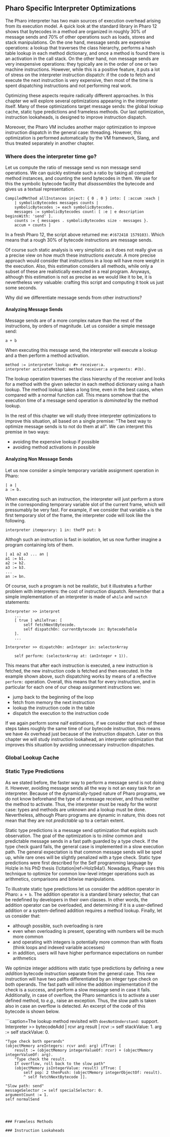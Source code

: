 ## Pharo Specific Interpreter Optimizations

The Pharo interpreter has two main sources of execution overhead arising from its execution model.
A quick look at the standard library in Pharo 12 shows that bytecodes in a method are organized in roughly 30% of message sends and 70% of other operations such as loads, stores and stack manipulations.
On the one hand, message sends are expensive operations: a lookup that traverses the class hierarchy, performs a hash table lookup in each method dictionary, and once a method is found there is an activation in the call stack.
On the other hand, non message sends are very inexpensive operations: they typically are in the order of one or two machine instructions.
However, while this is a positive feature, it puts a lot of stress on the interpreter instruction dispatch: if the code to fetch and execute the next instruction is very expensive, then most of the time is spent dispatching instructions and not performing real work.

Optimizing these aspects require radically different approaches.
In this chapter we will explore several optimizations appearing in the interpreter itself.
Many of these optimizations target message sends: the global lookup cache, static type predictions and frameless methods.
Our last optimization, instruction lookaheads, is designed to improve instruction dispatch.

Moreover, the Pharo VM includes another major optimization to improve instruction dispatch in the general case: threading.
However, this optimization is performed automatically by the VM framework, Slang, and thus treated separately in another chapter.

### Where does the interpreter time go?

Let us compute the ratio of message send vs non message send operations.
We can quickly estimate such a ratio by taking all compiled method instances, and counting the send bytecodes in them.
We use for this the symbolic bytecode facility that *disassembles* the bytecode and gives us a textual representation.

```smalltalk
CompiledMethod allInstances inject: { 0 . 0 } into: [ :accum :each |
	| symbolicBytecodes messages counts |
	symbolicBytecodes := each symbolicBytecodes.
	messages := symbolicBytecodes count: [ :e | e description beginsWith: 'send' ].
	counts := { messages . symbolicBytecodes size - messages }.
	accum + counts ]
````

In a fresh Pharo 12, the script above returned me: `#(672418 1579103)`.
Which means that a rough 30% of bytecode instructions are message sends.

Of course such static analysis is very simplistic as it does not really give us a precise view on how much these instructions *execute*.
A more precise approach would consider that instructions in a loop will have more weight in the execution.
Also, this estimation considers all methods, while only a subset of these are realistically executed in a real program.
Anyways, although this estimation is not as precise as we would like it to be, it is nevertheless very valuable: crafting this script and computing it took us just some seconds.

Why did we differentiate message sends from other instructions?

#### Analyzing Message Sends

Message sends are of a more complex nature than the rest of the instructions, by orders of magnitude.
Let us consider a simple message send:

```smalltalk
a + b
```

When executing this message send, the interpreter will execute a lookup and a then perform a method activation.

```smalltalk
method := interpreter lookup: #+ receiver:a.
interpreter activateMethod: method receiver:a arguments: #(b).
```

The lookup operation traverses the class hierarchy of the receiver and looks for a method with the given selector in each method dictionary using a hash lookup.
The method lookup takes a long time, even in the best cases, when compared with a normal function call.
This means somehow that the execution time of a message send operation is *dominated* by the method lookup.

In the rest of this chapter we will study three interpreter optimizations to improve this situation, all based on a single premise: "The best way to optimize message sends is to not do them at all".
We can interpret this premise in two ways: 

- avoiding the expensive lookup if possible
- avoiding method activations in possible

#### Analyzing Non Message Sends

Let us now consider a simple temporary variable assignment operation in Pharo:

```smalltalk
| a |
a := b.
```

When executing such an instruction, the interpreter will just perform a store in the corresponding temporary variable slot of the current frame, which will pressumably be very fast.
For example, if we consider that variable `a` is the first temporary slot of the frame, the interpreter code will look like the following.

```smalltalk
interpreter itemporary: 1 in: theFP put: b
```

Althogh such an instruction is fast in isolation, let us now further imagine a program containing lots of them.

```smalltalk
| a1 a2 a3 ... an |
a1 := b1.
a2 := b2.
a3 := b3.
...
an := bn.
```

Of course, such a program is not be realistic, but it illustrates a further problem with interpreters: the cost of instruction dispatch.
Remember that a simple implementation of an interpreter is made of `while` and `switch` statements:

```smalltalk
Interpreter >> interpret
	...
	[ true ] whileTrue: [
		self fetchNextBytecode.
		self dispatchOn: currentBytecode in: BytecodeTable
	].
	...

Interpreter >> dispatchOn: anInteger in: selectorArray

	self perform: (selectorArray at: (anInteger + 1)).
```

This means that after each instruction is executed, a new instruction is fetched, the new instruction code is fetched and then executed.
In the example shown above, such dispatching works by means of a reflective `perform:` operation.
Overall, this means that for every instruction, and in particular for each one of our cheap assignment instructions we:

- jump back to the beginning of the loop
- fetch from memory the next instruction
- lookup the instruction code in the table
- dispatch the execution to the instruction code

If we again perform some naïf estimations, if we consider that each of these steps takes roughly the same time of our bytecode instruction, this means we have 4x overhead just because of the instruction dispatch.
Later on this chapter we will study instruction lookahead, an interpreter optimization that improves this situation by avoiding unnecessary instruction dispatches.

### Global Lookup Cache

### Static Type Predictions

As we stated before, the faster way to perform a message send is not doing it.
However, avoiding message sends all the way is not an easy task for an interpreter.
Because of the dynamically-typed nature of Pharo programs, we do not know beforehand the type of a message receiver, and thus neither the method to activate.
Thus, the interpreter must be ready for the worst case: types and methods are unknown and a lookup must be done.
Nevertheless, although Pharo programs are dynamic in nature, this does not mean that they are not *predictable* up to a certain extent.

Static type predictions is a message send optimization that exploits such observation.
The goal of the optimization is to *inline* common and predictable message sends in a fast path guarded by a type check.
If the type check guard fails, the general case is implemented in a slow execution path.
The general expectation is that common message sends will be sped up, while rare ones will be slightly penalized with a type check.
Static type predictions were first described for the Self programming language by Holzle in his PhD thesis {!citation|ref=Holz94a!}.
Nowadays, Pharo uses this technique to optimize for common low-level integer operations such as arithmetics, comparisons and bitwise manipulations.

To illustrate static type predictions let us consider the addition operator in Pharo: `a + b`.
The addition operator is a standard binary selector, that can be redefined by developers in their own classes.
In other words, the addition operator can be overloaded, and determining if it is a user-defined addition or a system-defined addition requires a method lookup.
Finally, let us consider that:

- although possible, such overloading is rare
- even when overloading is present, operating with numbers will be much more common
- and operating with integers is potentially more common than with floats (think loops and indexed variable accesses)
- in addition, users will have higher performance expectations on number arithmetics

We optimize integer additions with static type predictions by defining a new *addition* bytecode instruction separate from the general case.
This new instruction will have two paths differentiated by an integer type check on both operands.
The fast path will inline the addition implementation if the check is a success, and perform a slow message send in case it fails.
Additionally, in case of overflow, the Pharo semantics is to activate a user defined method, to *e.g.,* raise an exception.
Thus, the slow path is taken also in case an overflow is detected.
An excerpt of the code of this bytecode is shown below.

```caption=The lookup method revisited with `doesNotUnderstand:` support.
Interpreter >> bytecodeAdd
	| rcvr arg result |
	rcvr := self stackValue: 1.
	arg := self stackValue: 0.

	"Type check both operands"
	(objectMemory areIntegers: rcvr and: arg) ifTrue: [
		result := (objectMemory integerValueOf: rcvr) + (objectMemory integerValueOf: arg).
		"Type check the result.
		If overflow, roll back to the slow path"
		(objectMemory isIntegerValue: result) ifTrue: [
			self pop: 2 thenPush: (objectMemory integerObjectOf: result).
			^ self fetchNextBytecode ]].

	"Slow path: send"
	messageSelector := self specialSelector: 0.
	argumentCount := 1.
	self normalSend
```



### Frameless Methods

### Instruction Lookaheads